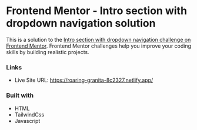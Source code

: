 # Frontend Mentor - Intro section with dropdown navigation solution

This is a solution to the [Intro section with dropdown navigation challenge on Frontend Mentor](https://www.frontendmentor.io/challenges/intro-section-with-dropdown-navigation-ryaPetHE5). 
Frontend Mentor challenges help you improve your coding skills by building realistic projects. 

### Links

- Live Site URL: https://roaring-granita-8c2327.netlify.app/

### Built with

- HTML
- TailwindCss
- Javascript
